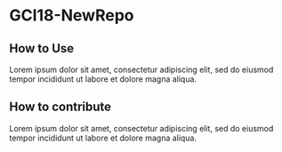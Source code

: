 # GCI18-NewRepo
## How to Use

Lorem ipsum dolor sit amet, consectetur adipiscing elit, sed do eiusmod tempor incididunt ut labore et dolore magna aliqua.

## How to contribute

Lorem ipsum dolor sit amet, consectetur adipiscing elit, sed do eiusmod tempor incididunt ut labore et dolore magna aliqua.



